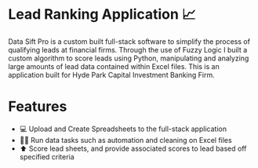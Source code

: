 # Lead Ranking Application 📈

Data Sift Pro is a custom built full-stack software to simplify the process of qualifying
leads at financial firms. Through the use of Fuzzy Logic I built a custom algorithm to score
leads using Python, manipulating and analyzing large amounts of lead data contained within 
Excel files.
This is an application built for Hyde Park Capital Investment Banking Firm.

# Features
- 💻 Upload and Create Spreadsheets to the full-stack application
- 🧑‍💻 Run data tasks such as automation and cleaning on Excel files
- ⬆️ Score lead sheets, and provide associated scores to lead based off specified criteria
